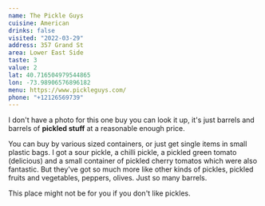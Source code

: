 ```yaml
---
name: The Pickle Guys
cuisine: American
drinks: false
visited: "2022-03-29"
address: 357 Grand St
area: Lower East Side
taste: 3
value: 2
lat: 40.716504979544865
lon: -73.98906576896182
menu: https://www.pickleguys.com/
phone: "+12126569739"
---
```


I don't have a photo for this one buy you can look it up, it's just barrels and barrels of **pickled stuff** at a reasonable enough price.

You can buy by various sized containers, or just get single items in small plastic bags. I got a sour pickle, a chilli pickle, a pickled green tomato (delicious) and a small container of pickled cherry tomatos which were also fantastic. But they've got so much more like other kinds of pickles, pickled fruits and vegetables, peppers, olives. Just so many barrels.

This place might not be for you if you don't like pickles.
